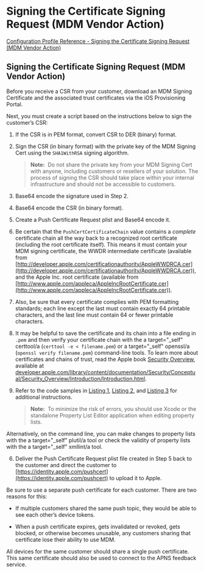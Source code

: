 # Signing the Certificate Signing Request (MDM Vendor Action)

 [Configuration Profile Reference - Signing the Certificate Signing Request (MDM Vendor Action)](https://developer.apple.com/library/content/documentation/Miscellaneous/Reference/MobileDeviceManagementProtocolRef/7-MDMVendorCSRSigningOverview/MDMVendorCSRSigningOverview.html#//apple_ref/doc/uid/TP40017387-CH6-SW7)  
  

## Signing the Certificate Signing Request (MDM Vendor Action)
  

Before you receive a CSR from your customer, download an MDM Signing Certificate and the associated trust certificates via the iOS Provisioning Portal.  

Next, you must create a script based on the instructions below to sign the customer’s CSR:  


1. If the CSR is in PEM format, convert CSR to DER (binary) format. 

2. Sign the CSR (in binary format) with the private key of the MDM Signing Cert using the `SHA1WithRSA` signing algorithm. 

   > **Note:** 
Do not share the private key from your MDM Signing Cert with anyone, including customers or resellers of your solution. The process of signing the CSR should take place within your internal infrastructure and should not be accessible to customers.  
 

3. Base64 encode the signature used in Step 2. 

4. Base64 encode the CSR (in binary format). 

5. Create a Push Certificate Request plist and Base64 encode it. 

5. Be certain that the `PushCertCertificateChain` value contains a *complete* certificate chain all the way back to a recognized root certificate (including the root certificate itself). This means it must contain your MDM signing certificate, the WWDR intermediate certificate (available from [http://developer.apple.com/certificationauthority/AppleWWDRCA.cer](http://developer.apple.com/certificationauthority/AppleWWDRCA.cer)), and the Apple Inc. root certificate (available from [http://www.apple.com/appleca/AppleIncRootCertificate.cer](http://www.apple.com/appleca/AppleIncRootCertificate.cer)). 

5. Also, be sure that every certificate complies with PEM formatting standards; each line except the last must contain exactly 64 printable characters, and the last line must contain 64 or fewer printable characters. 

5. It may be helpful to save the certificate and its chain into a file ending in `.pem` and then verify your certificate chain with the a target="_self" certtool/a (`certtool -e < filename.pem`) or a target="_self" openssl/a (`openssl verify filename.pem`) command-line tools. To learn more about certificates and chains of trust, read the Apple book [Security Overview](https://developer.apple.com/library/content/documentation/Security/Conceptual/Security_Overview/Introduction/Introduction.html#//apple_ref/doc/uid/TP30000976), available at [developer.apple.com/library/content/documentation/Security/Conceptual/Security_Overview/Introduction/Introduction.html](https://developer.apple.com/library/content/documentation/Security/Conceptual/Security_Overview/Introduction/Introduction.html). 

5. Refer to the code samples in [Listing 1](https://developer.apple.com/library/content/documentation/Miscellaneous/Reference/MobileDeviceManagementProtocolRef/7-MDMVendorCSRSigningOverview/MDMVendorCSRSigningOverview.html#//apple_ref/doc/uid/TP40017387-CH6-SW1), [Listing 2](https://developer.apple.com/library/content/documentation/Miscellaneous/Reference/MobileDeviceManagementProtocolRef/7-MDMVendorCSRSigningOverview/MDMVendorCSRSigningOverview.html#//apple_ref/doc/uid/TP40017387-CH6-SW2), and [Listing 3](https://developer.apple.com/library/content/documentation/Miscellaneous/Reference/MobileDeviceManagementProtocolRef/7-MDMVendorCSRSigningOverview/MDMVendorCSRSigningOverview.html#//apple_ref/doc/uid/TP40017387-CH6-SW3) for additional instructions. 

   > **Note:** 
To minimize the risk of errors, you should use Xcode or the standalone Property List Editor application when editing property lists.  
> 
Alternatively, on the command line, you can make changes to property lists with the a target="_self" plutil/a tool or check the validity of property lists with the a target="_self" xmllint/a tool.  
 

6. Deliver the Push Certificate Request plist file created in Step 5 back to the customer and direct the customer to [https://identity.apple.com/pushcert](https://identity.apple.com/pushcert) to upload it to Apple. 
  

Be sure to use a separate push certificate for each customer. There are two reasons for this:  


* If multiple customers shared the same push topic, they would be able to see each other’s device tokens. 

* When a push certificate expires, gets invalidated or revoked, gets blocked, or otherwise becomes unusable, any customers sharing that certificate lose their ability to use MDM. 
  

All devices for the same customer should share a single push certificate. This same certificate should also be used to connect to the APNS feedback service.